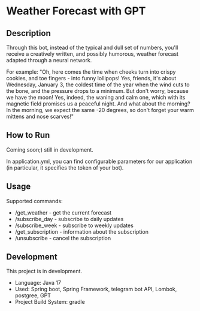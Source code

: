 # Weather Forecast with GPT

## Description

Through this bot, instead of the typical and dull set of numbers, you'll receive a creatively written, and possibly
humorous, weather forecast adapted through a neural network.

For example: "Oh, here comes the time when cheeks turn into crispy cookies, and toe fingers - into funny lollipops! Yes,
friends, it's about Wednesday, January 3, the coldest time of the year when the wind cuts to the bone, and the pressure
drops to a minimum. But don't worry, because we have the moon! Yes, indeed, the waning and calm one, which with its
magnetic field promises us a peaceful night. And what about the morning? In the morning, we expect the same -20 degrees,
so don't forget your warm mittens and nose scarves!"

## How to Run

Coming soon;) still in development.

In application.yml, you can find configurable parameters for our application
(in particular, it specifies the token of your bot).

## Usage

Supported commands:

- /get_weather - get the current forecast
- /subscribe_day - subscribe to daily updates
- /subscribe_week - subscribe to weekly updates
- /get_subscription - information about the subscription
- /unsubscribe - cancel the subscription

## Development

This project is in development.

- Language: Java 17
- Used: Spring boot, Spring Framework, telegram bot API, Lombok, postgree, GPT
- Project Build System: gradle
